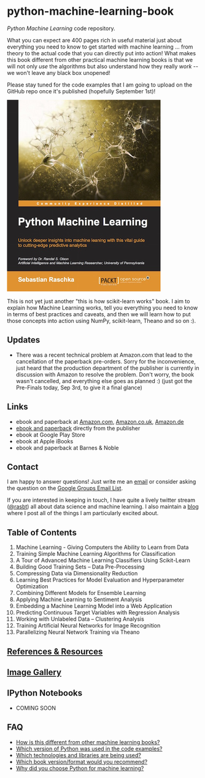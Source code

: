 # python-machine-learning-book

*Python Machine Learning* code repository.

What you can expect are 400 pages rich in useful material just about everything you need to know to get started with machine learning ... from theory to the actual code that you can directly put into action! What makes this book different from other practical machine learning books is that we will not only *use* the algorithms but also understand how they really *work* -- we won't leave any black box unopened!


Please stay tuned for the code examples that I am going to upload on the GitHub repo once it's published (hopefully September 1st)!

![](./images/pymle_cover_small.jpg)

This is not yet just another "this is how scikit-learn works" book. I aim to explain how Machine Learning works, tell you everything you need to know in terms of best practices and caveats, and then we will learn how to put those concepts into action using NumPy, scikit-learn, Theano and so on :).


## Updates

- There was a recent technical problem at Amazon.com that lead to the cancellation of the paperback pre-orders. Sorry for the inconvenience, just heard that the production department of the publisher is currently in discussion with Amazon to resolve the problem. Don't worry, the book wasn't cancelled, and everything else goes as planned :) (just got the Pre-Finals today, Sep 3rd, to give it a final glance)


## Links

- ebook and paperback at [Amazon.com](http://www.amazon.com/Python-Machine-Learning-Sebastian-Raschka/dp/1783555130/ref=sr_1_2?ie=UTF8&qid=1437754343&sr=8-2&keywords=python+machine+learning+essentials), [Amazon.co.uk](http://www.amazon.co.uk/Python-Machine-Learning-Sebastian-Raschka/dp/1783555130), [Amazon.de](http://www.amazon.de/s/ref=nb_sb_noss_2?__mk_de_DE=ÅMÅŽÕÑ&url=search-alias%3Daps&field-keywords=python+machine+learning)
- [ebook and paperback](https://www.packtpub.com/big-data-and-business-intelligence/python-machine-learning) directly from the publisher
- ebook at Google Play Store
- ebook at Apple iBooks
- ebook and paperback at Barnes & Noble

## Contact

I am happy to answer questions! Just write me an [email](mailto:mail@sebastianraschka.com)
or consider asking the question on the [Google Groups Email List](https://groups.google.com/forum/#!forum/python-machine-learning-book).

If you are interested in keeping in touch, I have quite a lively twitter stream ([@rasbt](https://twitter.com/rasbt)) all about data science and machine learning. I also maintain a [blog](http://sebastianraschka.com/articles.html) where I post all of the things I am particularly excited about.


## Table of Contents

1. Machine Learning - Giving Computers the Ability to Learn from Data
2. Training Simple Machine Learning Algorithms for Classification
3. A Tour of Advanced Machine Learning Classifiers Using Scikit-Learn
4. Building Good Training Sets – Data Pre-Processing
5. Compressing Data via Dimensionality Reduction
6. Learning Best Practices for Model Evaluation and Hyperparameter Optimization
7. Combining Different Models for Ensemble Learning
8. Applying Machine Learning to Sentiment Analysis
9. Embedding a Machine Learning Model into a Web Application
10. Predicting Continuous Target Variables with Regression Analysis
11. Working with Unlabeled Data – Clustering Analysis  
12. Training Artificial Neural Networks for Image Recognition
13. Parallelizing Neural Network Training via Theano


## [References & Resources](./docs/references.md)

## [Image Gallery](./images/image_gallery/README.md)

## IPython Notebooks

- COMING SOON

## FAQ

- [How is this different from other machine learning books?](./faq/different.md)
- [Which version of Python was used in the code examples?](./faq/py2py3.md)
- [Which technologies and libraries are being used?](./faq/technologies.md)
- [Which book version/format would you recommend?](./faq/version.md)
- [Why did you choose Python for machine learning?](./faq/why_python.md)
